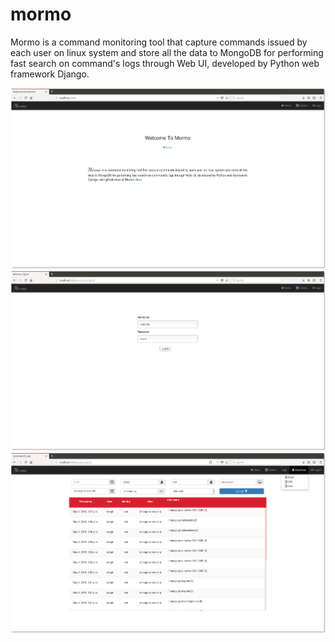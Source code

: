 # mormo

Mormo is a command monitoring tool that capture commands issued by each user on linux system and store all the data to
MongoDB for performing fast search on command's logs through Web UI, developed by Python web framework Django.


![Mormo Home](./img/mormo_home.png)
![Mormo Login](./img/mormo_login.png)
![Mormo logs](./img/mormo_logs.png)
